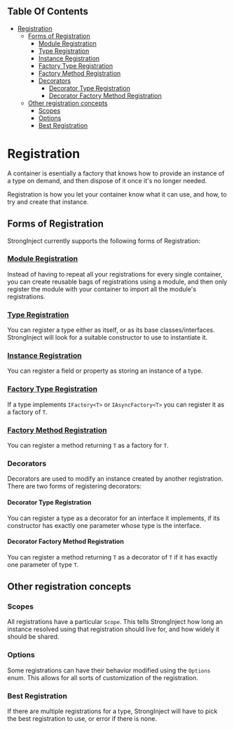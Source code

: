 <!-- START doctoc generated TOC please keep comment here to allow auto update -->
<!-- DON'T EDIT THIS SECTION, INSTEAD RE-RUN doctoc TO UPDATE -->
## Table Of Contents

- [Registration](#registration)
  - [Forms of Registration](#forms-of-registration)
    - [Module Registration](#module-registration)
    - [Type Registration](#type-registration)
    - [Instance Registration](#instance-registration)
    - [Factory Type Registration](#factory-type-registration)
    - [Factory Method Registration](#factory-method-registration)
    - [Decorators](#decorators)
      - [Decorator Type Registration](#decorator-type-registration)
      - [Decorator Factory Method Registration](#decorator-factory-method-registration)
  - [Other registration concepts](#other-registration-concepts)
    - [Scopes](#scopes)
    - [Options](#options)
    - [Best Registration](#best-registration)

<!-- END doctoc generated TOC please keep comment here to allow auto update -->

# Registration

A container is esentially a factory that knows how to provide an instance of a type on demand, and then dispose of it once it's no longer needed.

Registration is how you let your container know what it can use, and how, to try and create that instance.

## Forms of Registration

StrongInject currently supports the following forms of Registration:

### [Module Registration](https://github.com/YairHalberstadt/stronginject/wiki/ModuleRegistration)

Instead of having to repeat all your registrations for every single container, you can create reusable bags of registrations using a module, and then only register the module with your container to import all the module's registrations.

### [Type Registration](https://github.com/YairHalberstadt/stronginject/wiki/TypeRegistration)

You can register a type either as itself, or as its base classes/interfaces. StrongInject will look for a suitable constructor to use to instantiate it.

### [Instance Registration](https://github.com/YairHalberstadt/stronginject/wiki/InstanceRegistration)

You can register a field or property as storing an instance of a type.

### [Factory Type Registration](https://github.com/YairHalberstadt/stronginject/wiki/FactoryTypeRegistration)

If a type implements `IFactory<T>` or `IAsyncFactory<T>` you can register it as a factory of `T`.

### [Factory Method Registration](https://github.com/YairHalberstadt/stronginject/wiki/FactoryMethodRegistration)

You can register a method returning `T` as a factory for `T`.

### Decorators

Decorators are used to modify an instance created by another registration. There are two forms of registering decorators:

#### Decorator Type Registration

You can register a type as a decorator for an interface it implements, if its constructor has exactly one parameter whose type is the interface.

#### Decorator Factory Method Registration

You can register a method returning `T` as a decorator of `T` if it has exactly one parameter of type `T`.

## Other registration concepts

### Scopes

All registrations have a particular `Scope`. This tells StrongInject how long an instance resolved using that registration should live for, and how widely it should be shared.

### Options

Some registrations can have their behavior modified using the `Options` enum. This allows for all sorts of customization of the registration.

### Best Registration

If there are multiple registrations for a type, StrongInject will have to pick the best registration to use, or error if there is none.
